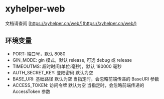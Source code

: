 # xyhelper-web

文档请查阅 [https://xyhelper.cn/web/](https://xyhelper.cn/web/)

## 环境变量

- PORT: 端口号，默认 8080
- GIN_MODE: gin 模式，默认 release, 可选 debug 或 release
- TIMEOUTMS: 超时时间(单位:毫秒)，默认 180000 毫秒
- AUTH_SECRET_KEY: 登陆密码 默认为空
- BASE_URI: 基础路径 默认为空   当指定时，会忽略前端传递的 BaseURI 参数
- ACCESS_TOKEN: 访问令牌 默认为空  当指定时，会忽略前端传递的 AccessToken 参数